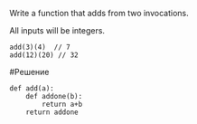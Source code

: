 Write a function that adds from two invocations.

All inputs will be integers.

```
add(3)(4)  // 7
add(12)(20) // 32
```

#Решение
```
def add(a):
    def addone(b):
        return a+b
    return addone
```